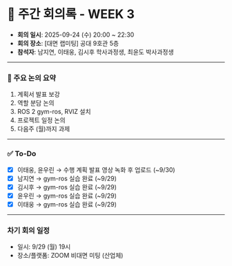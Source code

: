 # 📝 주간 회의록 - WEEK 3

- **회의 일시**: 2025-09-24 (수) 20:00 ~ 22:30
- **회의 장소**: [대면 랩미팅] 공대 9호관 5층
- **참석자**: 남지연, 이태웅, 김시후 학사과정생, 최윤도 박사과정생
  
---

### 📍 주요 논의 요약
1. 계획서 발표 보강
2. 역할 분담 논의
3. ROS 2 gym-ros, RVIZ 설치
4. 프로젝트 일정 논의
5. 다음주 (월)까지 과제

---

### ✅ To-Do
- [x] 이태웅, 윤우린 → 수행 계획 발표 영상 녹화 후 업로드 (~9/30)
- [x] 남지연 → gym-ros 실습 완료 (~9/29)
- [x] 김시후 → gym-ros 실습 완료 (~9/29)
- [x] 윤우린 → gym-ros 실습 완료 (~9/29)
- [x] 이태웅 → gym-ros 실습 완료 (~9/29)

---

### 차기 회의 일정
- 일시: 9/29 (월) 19시
- 장소/플랫폼: ZOOM 비대면 미팅 (산업체)
